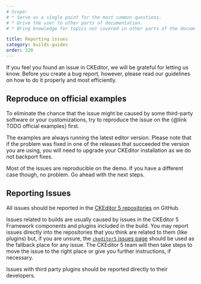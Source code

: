 ```yaml
---
# Scope:
# * Serve as a single point for the most common questions.
# * Drive the user to other parts of documentation.
# * Bring knowledge for topics not covered in other parts of the documentation.

title: Reporting issues
category: builds-guides
order: 320
---
```


If you feel you found an issue in CKEditor, we will be grateful for letting us know. Before you create a bug report, however, please read our guidelines on how to do it properly and most efficiently.

## Reproduce on official examples

To eliminate the chance that the issue might be caused by some third-party software or your customizations, try to reproduce the issue on the {@link TODO official examples} first.

The examples are always running the latest editor version. Please note that if the problem was fixed in one of the releases that succeeded the version you are using, you will need to upgrade your CKEditor installation as we do not backport fixes.

Most of the issues are reproducible on the demo. If you have a different case though, no problem. Go ahead with the next steps.

## Reporting Issues

All issues should be reported in the [CKEditor 5 repositories](https://github.com/ckeditor?q=ckeditor5) on GitHub.

Issues related to builds are usually caused by issues in the CKEditor 5 Framework components and plugins included in the build. You may report issues directly into the repositories that you think are related to them (like plugins) but, if you are unsure, the [`ckeditor5` issues page](https://github.com/ckeditor/ckeditor5/issues) should be used as the fallback place for any issue. The CKEditor 5 team will then take steps to move the issue to the right place or give you further instructions, if necessary.

Issues with third party plugins should be reported directly to their developers.

